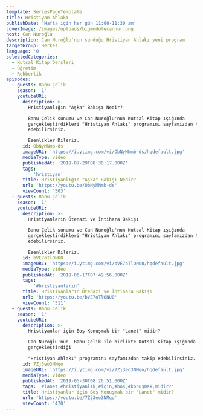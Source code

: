 ```yaml
---
template: SeriesPageTemplate
title: Hristiyan Ahlakı
publishDate: 'Hafta için her gün 11:00-11:30 am'
coverImage: /images/uploads/bigmodulecannur.png
host: Can Nuroğlu
description: Can Nuroğlu'nun sunduğu Hristiyan Ahlakı yeni program
targetGroup: Herkes
language: '0'
selectedCategories:
  - Kutsal Kitap Dersleri
  - Öğretim
  - Rehberlik
episodes:
  - guests: Banu Çelik
    season: '1'
    youtubeURL:
      description: >-
        Hristiyanlığın "Aşka" Bakışı Nedir?

        Banu Çelik sunumu ve Can Nuroğlu'nun Kutsal Kitap ışığında
        gerçekleştirdikleri "Hristiyan Ahlakı" programını sayfamızdan takip
        edebilirsiniz. 

        Esenlikler Dileriz.
      id: ObNyMNmb-ds
      imageURL: 'https://i.ytimg.com/vi/ObNyMNmb-ds/hqdefault.jpg'
      mediaType: video
      publishedAt: '2019-07-29T08:30:17.000Z'
      tags:
          'hristiyan'
      title: Hristiyanlığın "Aşka" Bakışı Nedir?
      url: 'https://youtu.be/ObNyMNmb-ds'
      viewCount: '503'
  - guests: Banu Çelik
    season: '1'
    youtubeURL:
      description: >-
        Hristiyanların Ötenazi ve İntihara Bakışı

        Banu Çelik sunumu ve Can Nuroğlu'nun Kutsal Kitap ışığında
        gerçekleştirdikleri "Hristiyan Ahlakı" programını sayfamızdan takip
        edebilirsiniz. 

        Esenlikler Dileriz.
      id: bVE7oTlONU0
      imageURL: 'https://i.ytimg.com/vi/bVE7oTlONU0/hqdefault.jpg'
      mediaType: video
      publishedAt: '2019-06-17T07:49:56.000Z'
      tags:
          '#hristiyanların'
      title: Hristiyanların Ötenazi ve İntihara Bakışı
      url: 'https://youtu.be/bVE7oTlONU0'
      viewCount: '511'
  - guests: Banu Çelik
    season: '1'
    youtubeURL:
      description: >-
        Hristiyanlar için Boş Konuşmak bir "Lanet" midir?

        Can Nuroğlu'nun  Banu Çelik ile birlikte Kutsal Kitap ışığında
        gerçekleştirdiği

        "Hristiyan Ahlakı" programını sayfamızdan takip edebilirsiniz.
      id: 7Zj3eo3NMqo
      imageURL: 'https://i.ytimg.com/vi/7Zj3eo3NMqo/hqdefault.jpg'
      mediaType: video
      publishedAt: '2019-05-30T08:26:51.000Z'
      tags: '#lanet,#hristiyanlık,#için,#boş,#konuşmak,midir?'
      title: Hristiyanlar için Boş Konuşmak bir "Lanet" midir?
      url: 'https://youtu.be/7Zj3eo3NMqo'
      viewCount: '470'
---
```



